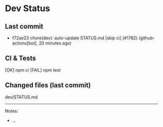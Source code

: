 # Dev Status

## Last commit
- f72ae23 chore(dev): auto-update STATUS.md [skip ci] (#1782) (github-actions[bot], 20 minutes ago)
## CI & Tests
[OK] npm ci
[FAIL] npm test

## Changed files (last commit)
dev/STATUS.md

---
Notes:
- ...
